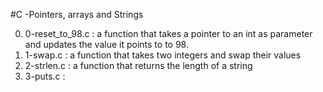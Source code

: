 #C -Pointers, arrays and Strings


0. 0-reset_to_98.c : a function that takes a pointer to an int as parameter and updates the value it points to to 98.
1. 1-swap.c : a function that takes two integers and swap their values
2. 2-strlen.c : a function that returns the length of a string
3. 3-puts.c :